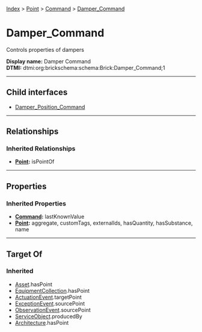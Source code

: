 [Index](../../../index.md) > [Point](../../Point.md) > [Command](../Command.md) > [Damper_Command](#)
# Damper_Command

Controls properties of dampers


**Display name:** Damper Command<br />
**DTMI:** dtmi:org:brickschema:schema:Brick:Damper_Command;1

---

## Child interfaces
* [Damper_Position_Command](../Position_Command/Damper_Position_Command.md)

---

## Relationships

### Inherited Relationships
* **[Point](../../Point.md):** isPointOf

---

## Properties

### Inherited Properties
* **[Command](../Command.md):** lastKnownValue
* **[Point](../../Point.md):** aggregate, customTags, externalIds, hasQuantity, hasSubstance, name

---

## Target Of
### Inherited
* [Asset](../../../Asset/Asset.md).hasPoint
* [EquipmentCollection](../../../Collection/EquipmentCollection.md).hasPoint
* [ActuationEvent](../../../Event/PointEvent/ActuationEvent.md).targetPoint
* [ExceptionEvent](../../../Event/PointEvent/ExceptionEvent.md).sourcePoint
* [ObservationEvent](../../../Event/PointEvent/ObservationEvent.md).sourcePoint
* [ServiceObject](../../../Information/ServiceObject/ServiceObject.md).producedBy
* [Architecture](../../../Space/Architecture/Architecture.md).hasPoint
